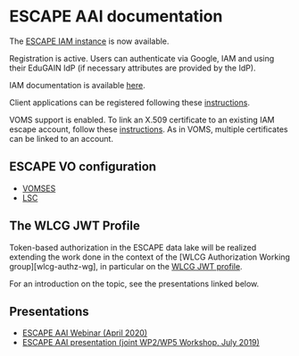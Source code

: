 # ESCAPE AAI documentation

The [ESCAPE IAM instance][escape-iam] is now available.

Registration is active. Users can authenticate via Google, IAM and using their
EduGAIN IdP (if necessary attributes are provided by the IdP). 

IAM documentation is available [here][iam-docs].

Client applications can be registered following these
[instructions][client-registration].

VOMS support is enabled. To link an X.509 certificate to an existing IAM escape
account, follow these [instructions][x509-linking]. As in VOMS, multiple
certificates can be linked to an account.

## ESCAPE VO configuration

- [VOMSES](./voms-config/voms-escape.cloud.cnaf.infn.it.vomses)
- [LSC](./voms-config/voms-escape.cloud.cnaf.infn.it.lsc)

## The WLCG JWT Profile

Token-based authorization in the ESCAPE data lake will be realized extending
the work done in the context of the [WLCG Authorization Working group][wlcg-authz-wg],
in particular on the [WLCG JWT profile][wlcg-jwt-profile].

For an introduction on the topic, see the presentations linked below.

## Presentations

- [ESCAPE AAI Webinar (April 2020)][escape-aai-webinar]
- [ESCAPE AAI presentation (joint WP2/WP5 Workshop, July 2019)][escape-aai-slides-020719]

[wlcg-jwt-profile]: https://zenodo.org/record/3460258
[escape-iam]: https://iam-escape.cloud.cnaf.infn.it
[iam-docs]: https://indigo-iam.github.io/docs
[client-registration]: https://indigo-iam.github.io/docs/v/current/user-guide/client-registration.html
[x509-linking]: https://indigo-iam.github.io/docs/v/current/user-guide/account-linking/x509.html
[escape-aai-slides-020719]: https://indico.in2p3.fr/event/19214/contributions/73463/attachments/54261/70956/ESCAPE-AAI-020719.pdf
[escape-aai-webinar]: https://indico.in2p3.fr/event/21072/
